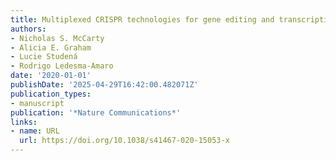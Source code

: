 ```yaml
---
title: Multiplexed CRISPR technologies for gene editing and transcriptional regulation
authors:
- Nicholas S. McCarty
- Alicia E. Graham
- Lucie Studená
- Rodrigo Ledesma‐Amaro
date: '2020-01-01'
publishDate: '2025-04-29T16:42:00.482071Z'
publication_types:
- manuscript
publication: '*Nature Communications*'
links:
- name: URL
  url: https://doi.org/10.1038/s41467-020-15053-x
---
```

